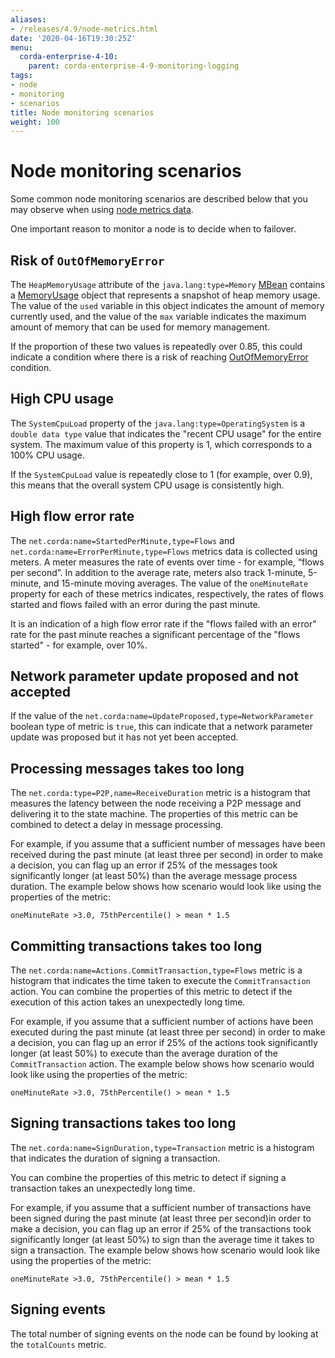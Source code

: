 ```yaml
---
aliases:
- /releases/4.9/node-metrics.html
date: '2020-04-16T19:30:25Z'
menu:
  corda-enterprise-4-10:
    parent: corda-enterprise-4-9-monitoring-logging
tags:
- node
- monitoring
- scenarios
title: Node monitoring scenarios
weight: 100
---
```



# Node monitoring scenarios

Some common node monitoring scenarios are described below that you may observe when using [node metrics data](../../../../../../../../en/platform/corda/4.9/enterprise/node/operating/monitoring-and-logging/node-metrics.md).

One important reason to monitor a node is to decide when to failover.

## Risk of `OutOfMemoryError`

The `HeapMemoryUsage` attribute of the `java.lang:type=Memory` [MBean](https://docs.oracle.com/javase/tutorial/jmx/mbeans/index.html) contains a [MemoryUsage](https://docs.oracle.com/javase/8/docs/api/java/lang/management/MemoryUsage.html) object that represents a snapshot of heap memory usage. The value of the `used` variable in this object indicates the amount of memory currently used, and the value of the `max` variable indicates the maximum amount of memory that can be used for memory management.

If the proportion of these two values is repeatedly over 0.85, this could indicate a condition where there is a risk of reaching [OutOfMemoryError](https://docs.oracle.com/javase/8/docs/api/java/lang/OutOfMemoryError.html) condition.

## High CPU usage

The `SystemCpuLoad` property of the `java.lang:type=OperatingSystem` is a `double data type` value that indicates the "recent CPU usage" for the entire system. The maximum value of this property is 1, which corresponds to a 100% CPU usage.

If the `SystemCpuLoad` value is repeatedly close to 1 (for example, over 0.9), this means that the overall system CPU usage is consistently high.

## High flow error rate

The `net.corda:name=StartedPerMinute,type=Flows` and `net.corda:name=ErrorPerMinute,type=Flows` metrics data is collected using meters. A meter measures the rate of events over time - for example, “flows per second”. In addition to the average rate, meters also track 1-minute, 5-minute, and 15-minute moving averages. The value of the `oneMinuteRate` property for each of these metrics indicates, respectively, the rates of flows started and flows failed with an error during the past minute.

It is an indication of a high flow error rate if the "flows failed with an error" rate for the past minute reaches a significant percentage of the "flows started" - for example, over 10%.

## Network parameter update proposed and not accepted

If the value of the `net.corda:name=UpdateProposed,type=NetworkParameter` boolean type of metric is `true`, this can indicate that a network parameter update was proposed but it has not yet been accepted.

## Processing messages takes too long

The `net.corda:type=P2P,name=ReceiveDuration` metric is a histogram that measures the latency between the node receiving a P2P message and delivering it to the state machine. The properties of this metric can be combined to detect a delay in message processing.

For example, if you assume that a sufficient number of messages have been received during the past minute (at least three per second) in order to make a decision, you can flag up an error if 25% of the messages took significantly longer (at least 50%) than the average message process duration. The example below shows how scenario would look like using the properties of the metric:

`oneMinuteRate >3.0, 75thPercentile() > mean * 1.5`

## Committing transactions takes too long

The `net.corda:name=Actions.CommitTransaction,type=Flows` metric is a histogram that indicates the time taken to execute the `CommitTransaction` action. You can combine the properties of this metric to detect if the execution of this action takes an unexpectedly long time.

For example, if you assume that a sufficient number of actions have been executed during the past minute (at least three per second) in order to make a decision, you can flag up an error if 25% of the actions took significantly longer (at least 50%) to execute than the average duration of the `CommitTransaction` action. The example below shows how scenario would look like using the properties of the metric:

`oneMinuteRate >3.0, 75thPercentile() > mean * 1.5`

## Signing transactions takes too long

The `net.corda:name=SignDuration,type=Transaction` metric is a histogram that indicates the duration of signing a transaction.

You can combine the properties of this metric to detect if signing a transaction takes an unexpectedly long time.

For example, if you assume that a sufficient number of transactions have been signed during the past minute (at least three per second)in order to make a decision, you can flag up an error if 25% of the transactions took significantly longer (at least 50%) to sign than the average time it takes to sign a transaction. The example below shows how scenario would look like using the properties of the metric:

`oneMinuteRate >3.0, 75thPercentile() > mean * 1.5`

## Signing events

The total number of signing events on the node can be found by looking at the `totalCounts` metric.
